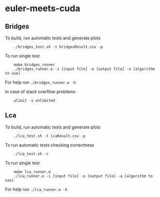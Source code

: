 # euler-meets-cuda
## Bridges
To build, run automatic tests and generate plots
```shell
    ./bridges_test.sh -t bridgesResult.csv -p
```

To run single test
```shell
    make bridges_runner
    ./bridges_runner.e -i [input file] -o [output file] -a [algorithm to use]
```
For help run ```./bridges_runner.e -h```

In case of stack overflow problems
```shell
    ulimit -s unlimited
```


## Lca
To build, run automatic tests and generate plots
```shell
    ./lca_test.sh -t lcaResult.csv -p
```

To run automatic tests checking correctness
```shell
    ./lca_test.sh -c
```

To run single test
```shell
    make lca_runner.e
    ./lca_runner.e -i [input file] -o [output file] -a [algorithm to use]
```
For help run ```./lca_runner.e -h```

